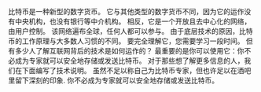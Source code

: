  

比特币是一种新型的数字货币。 它与其他类型的数字货币不同，因为它的运作没有中央机构，也没有银行等中介机构。 相反，它是一个开放且去中心化的网络，由用户控制。 该网络遍布全球，任何人都可以参与。 由于底层技术的原因，比特币的工作原理与大多数人习惯的不同。 要完全理解它，您需要学习一段时间。 但有多少人了解互联网背后的技术是如何运作的？ 最重要的是你可以使用它：你不必成为专家就可以安全地存储或发送比特币。 对于那些想了解更多信息的人，我们在下面编写了技术说明。 虽然不足以称自己为比特币专家，但也许足以在酒吧里留下深刻的印象. 你不必成为专家就可以安全地存储或发送比特币。